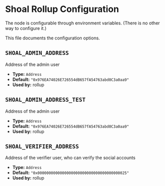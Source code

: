<!--
File generated by internal/config/generate.
DO NOT EDIT.
-->

<!-- markdownlint-disable line_length -->
# Shoal Rollup Configuration

The node is configurable through environment variables.
(There is no other way to configure it.)

This file documents the configuration options.

<!-- markdownlint-disable MD012 -->

## `SHOAL_ADMIN_ADDRESS`

Address of the admin user

* **Type:** `Address`
* **Default:** `"0x976EA74026E726554dB657fA54763abd0C3a0aa9"`
* **Used by:** rollup

## `SHOAL_ADMIN_ADDRESS_TEST`

Address of the admin user

* **Type:** `Address`
* **Default:** `"0x976EA74026E726554dB657fA54763abd0C3a0aa9"`
* **Used by:** rollup

## `SHOAL_VERIFIER_ADDRESS`

Address of the verifier user, who can verify the social accounts

* **Type:** `Address`
* **Default:** `"0x0000000000000000000000000000000000000025"`
* **Used by:** rollup
